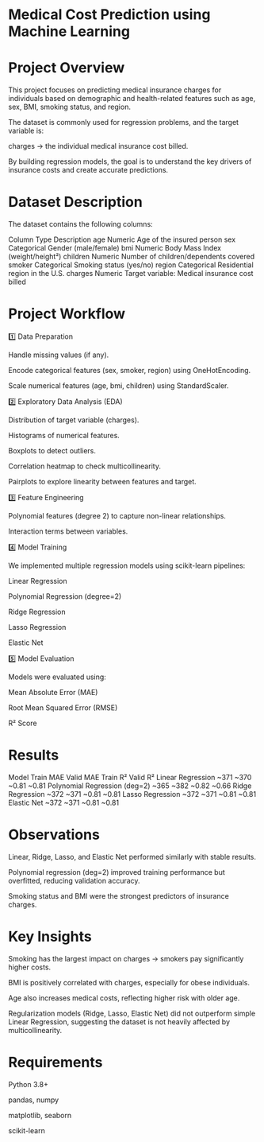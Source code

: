 # Medical Cost Prediction using Machine Learning
# Project Overview

This project focuses on predicting medical insurance charges for individuals based on demographic and health-related features such as age, sex, BMI, smoking status, and region.

The dataset is commonly used for regression problems, and the target variable is:

   charges → the individual medical insurance cost billed.

By building regression models, the goal is to understand the key drivers of insurance costs and create accurate predictions.

# Dataset Description

The dataset contains the following columns:

Column	Type	Description
age	Numeric	Age of the insured person
sex	Categorical	Gender (male/female)
bmi	Numeric	Body Mass Index (weight/height²)
children	Numeric	Number of children/dependents covered
smoker	Categorical	Smoking status (yes/no)
region	Categorical	Residential region in the U.S.
charges	Numeric	Target variable: Medical insurance cost billed
# Project Workflow
1️⃣ Data Preparation

Handle missing values (if any).

Encode categorical features (sex, smoker, region) using OneHotEncoding.

Scale numerical features (age, bmi, children) using StandardScaler.

2️⃣ Exploratory Data Analysis (EDA)

Distribution of target variable (charges).

Histograms of numerical features.

Boxplots to detect outliers.

Correlation heatmap to check multicollinearity.

Pairplots to explore linearity between features and target.

3️⃣ Feature Engineering

Polynomial features (degree 2) to capture non-linear relationships.

Interaction terms between variables.

4️⃣ Model Training

We implemented multiple regression models using scikit-learn pipelines:

Linear Regression

Polynomial Regression (degree=2)

Ridge Regression

Lasso Regression

Elastic Net

5️⃣ Model Evaluation

Models were evaluated using:

Mean Absolute Error (MAE)

Root Mean Squared Error (RMSE)

R² Score

# Results
Model	Train MAE	Valid MAE	Train R²	Valid R²
Linear Regression	~371	~370	~0.81	~0.81
Polynomial Regression (deg=2)	~365	~382	~0.82	~0.66
Ridge Regression	~372	~371	~0.81	~0.81
Lasso Regression	~372	~371	~0.81	~0.81
Elastic Net	~372	~371	~0.81	~0.81

# Observations

Linear, Ridge, Lasso, and Elastic Net performed similarly with stable results.

Polynomial regression (deg=2) improved training performance but overfitted, reducing validation accuracy.

Smoking status and BMI were the strongest predictors of insurance charges.

# Key Insights

Smoking has the largest impact on charges → smokers pay significantly higher costs.

BMI is positively correlated with charges, especially for obese individuals.

Age also increases medical costs, reflecting higher risk with older age.

Regularization models (Ridge, Lasso, Elastic Net) did not outperform simple Linear Regression, suggesting the dataset is not heavily affected by multicollinearity.

# Requirements

Python 3.8+

pandas, numpy

matplotlib, seaborn

scikit-learn
